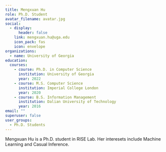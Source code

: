 ```yaml
---
title: Mengxuan Hu
role: Ph.D. Student
avatar_filename: avatar.jpg
social:
  - display:
      header: false
    link: mengxuan.hu@uga.edu
    icon_pack: fas
    icon: envelope
organizations:
  - name: University of Georgia
education:
  courses:
    - course: Ph.D. in Computer Science
      institution: University of Georgia
      year: 2022
    - course: M.S. Computer Science
      institution: Imperial College London
      year: 2020
    - course: B.S. Information Management
      institution: Dalian University of Technology
      year: 2016
email: ""
superuser: false
user_groups:
  - Ph.D. Students
---
```

Mengxuan Hu is a Ph.D. student in RISE Lab. Her interesets include Machine Learning and Casual Inference.